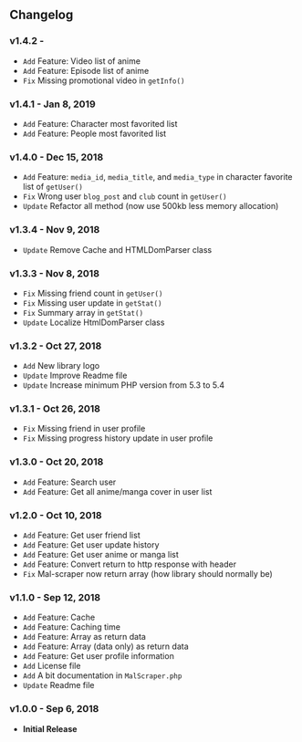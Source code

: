 ## Changelog

### v1.4.2 -
- `Add` Feature: Video list of anime
- `Add` Feature: Episode list of anime
- `Fix` Missing promotional video in `getInfo()`

### v1.4.1 - Jan 8, 2019
- `Add` Feature: Character most favorited list
- `Add` Feature: People most favorited list

### v1.4.0 - Dec 15, 2018
- `Add` Feature: `media_id`, `media_title`, and `media_type` in character favorite list of `getUser()`
- `Fix` Wrong user `blog_post` and `club` count in `getUser()`
- `Update` Refactor all method (now use 500kb less memory allocation)

### v1.3.4 - Nov 9, 2018
- `Update` Remove Cache and HTMLDomParser class

### v1.3.3 - Nov 8, 2018
- `Fix` Missing friend count in `getUser()`
- `Fix` Missing user update in `getStat()`
- `Fix` Summary array in `getStat()`
- `Update` Localize HtmlDomParser class

### v1.3.2 - Oct 27, 2018
- `Add` New library logo
- `Update` Improve Readme file
- `Update` Increase minimum PHP version from 5.3 to 5.4

### v1.3.1 - Oct 26, 2018
- `Fix` Missing friend in user profile
- `Fix` Missing progress history update in user profile

### v1.3.0 - Oct 20, 2018
- `Add` Feature: Search user
- `Add` Feature: Get all anime/manga cover in user list

### v1.2.0 - Oct 10, 2018
- `Add` Feature: Get user friend list
- `Add` Feature: Get user update history
- `Add` Feature: Get user anime or manga list
- `Add` Feature: Convert return to http response with header
- `Fix` Mal-scraper now return array (how library should normally be)

### v1.1.0 - Sep 12, 2018
- `Add` Feature: Cache
- `Add` Feature: Caching time
- `Add` Feature: Array as return data
- `Add` Feature: Array (data only) as return data
- `Add` Feature: Get user profile information
- `Add` License file
- `Add` A bit documentation in `MalScraper.php`
- `Update` Readme file

### v1.0.0 - Sep 6, 2018
- **Initial Release**